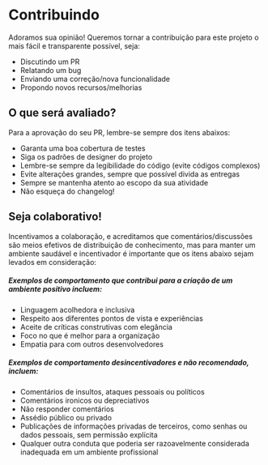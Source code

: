 # Contribuindo #
Adoramos sua opinião! Queremos tornar a contribuição para este projeto o mais fácil e transparente possível, seja:

- Discutindo um PR
- Relatando um bug
- Enviando uma correção/nova funcionalidade
- Propondo novos recursos/melhorias

## O que será avaliado?
Para a aprovação do seu PR, lembre-se sempre dos itens abaixos:

- Garanta uma boa cobertura de testes
- Siga os padrões de designer do projeto
- Lembre-se sempre da legibilidade do código (evite códigos complexos)
- Evite alterações grandes, sempre que possível divida as entregas
- Sempre se mantenha atento ao escopo da sua atividade
- Não esqueça do changelog!

## Seja colaborativo!
Incentivamos a colaboração, e acreditamos que comentários/discussões são meios efetivos de distribuição de conhecimento, mas para manter
um ambiente saudável e incentivador é importante que os itens abaixo sejam levados em consideração:

##### Exemplos de comportamento que contribui para a criação de um ambiente positivo incluem:
- Linguagem acolhedora e inclusiva
- Respeito aos diferentes pontos de vista e experiências
- Aceite de críticas construtivas com elegância
- Foco no que é melhor para a organização
- Empatia para com outros desenvolvedores

##### Exemplos de comportamento desincentivadores e não recomendado, incluem:
- Comentários de insultos, ataques pessoais ou políticos
- Comentários ironicos ou depreciativos
- Não responder comentários
- Assédio público ou privado
- Publicações de informações privadas de terceiros, como senhas ou dados pessoais, sem permissão explícita
- Qualquer outra conduta que poderia ser razoavelmente considerada inadequada em um ambiente profissional

